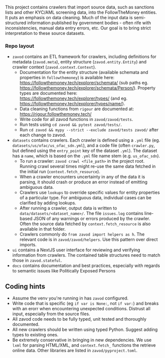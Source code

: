 This project contains crawlers that import source data, such as sanctions lists and other KYC/AML screening data, into the FollowTheMoney entities. It puts an emphasis on data cleaning. Much of the input data is semi-structured information published by government bodies - often rife with inconsistencies, manual data entry errors, etc. Our goal is to bring strict interpretation to these source datasets.

### Repo layout

* `zavod` contains an ETL framework for crawlers, including definitions for metadata (`zavod.meta`), entity structure (`zavod.entity.Entity`) and crawler context (`zavod.context.Context`).
    * Documentation for the entity structure (available schemata and properties in `followthemoney`) is available here: https://followthemoney.tech/explorer/schemata/ (sub paths eg. https://followthemoney.tech/explorer/schemata/Person/). Property types are documented here: https://followthemoney.tech/explorer/types/ (and eg. https://followthemoney.tech/explorer/types/name/).
    * Data cleaning functions from `rigour` are documented at: https://rigour.followthemoney.tech/
    * Write code for all zavod functions in `zavod/zavod/tests`.
    * Run tests using `cd zavod && pytest zavod/tests/`.
    * Run `cd zavod && mypy --strict --exclude zavod/tests zavod/` after each change to zavod.
* `datasets` contains crawlers. Each crawler is defined using a `.yml` file (eg. `datasets/us/ofac/us_ofac_sdn.yml`), and a code file (often `crawler.py`, but defined using the `entry_point` key of the dataset `.yml`). The dataset has a `name`, which is based on the `.yml` file name stem (e.g. `us_ofac_sdn`).
    * To run a crawler: `zavod crawl <file_path>` in the project root. Running crawl several times might re-use the same data fetched in the initial run (`context.fetch_resource`).
    * When a crawler encounters uncertainty in any of the data it is parsing, it should crash or produce an error instead of emitting ambiguous data.
    * Crawlers use `lookups` to override specific values for entity properties of a particular type. For ambiguous data, individual cases can be clarified by adding lookups.
    * After running a crawler, output data is written to `data/datasets/<dataset_name>/`. The file `issues.log` contains line-based JSON of any warnings or errors produced by the crawler. Often the source data fetched by `context.fetch_resource` is also available in that folder.
    * Crawlers commonly do `from zavod import helpers as h`. The relevant code is in `zavod/zavod/helpers`. Use this pattern over direct imports.
* `ui` contains a NextJS user interface for reviewing and verifying information from crawlers. The contained table structures need to match those in `zavod.stateful`.
* `docs` contains documentation and best practices, especially with regards to semantic issues like Politically Exposed Persons

## Coding hints

* Assume the venv you're running in has `zavod` configured.
* Write code that is specific (eg `if var is None:`, not `if var:`) and breaks with an erorr when encountering unexpected conditions. Distrust all input, especially from the source files.
* All zavod code needs to be fully typed, unit tested and thoroughly documented. 
* All new crawlers should be written using typed Python. Suggest adding types to existing ones.
* Be extremely conservative in bringing in new dependencies. We use `lxml` for parsing HTML/XML, and `context.fetch_` functions the retrieve online data. Other libraries are listed in `zavod/pyproject.toml`.